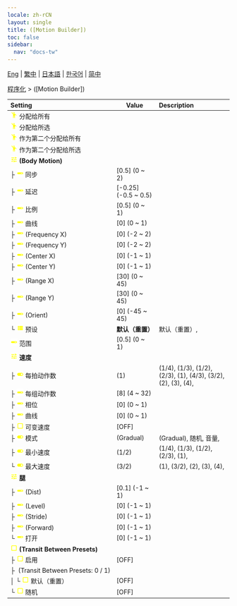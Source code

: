 ```yaml
---
locale: zh-rCN
layout: single
title: ([Motion Builder])
toc: false
sidebar:
  nav: "docs-tw"
---
```

[Eng](/dancexr/menu/2025.4/motion/motion_builder) | [繁中](/tw/dancexr/menu/2025.4/motion/motion_builder) | [日本語](/jp/dancexr/menu/2025.4/motion/motion_builder) | [한국어](/kr/dancexr/menu/2025.4/motion/motion_builder) | [简中](/zh/dancexr/menu/2025.4/motion/motion_builder)

[程序化](../menu#程序化) > ([Motion Builder])



| Setting | Value | Description |
| :--- | --- | :--- |
|<nobr><img src="/images/icon/ic_motion.png" alt="motion icon"/> 分配给所有</nobr>|| 
|<nobr><img src="/images/icon/ic_motion.png" alt="motion icon"/> 分配给所选</nobr>|| 
|<nobr><img src="/images/icon/ic_motion.png" alt="motion icon"/> 作为第二个分配给所有</nobr>|| 
|<nobr><img src="/images/icon/ic_motion.png" alt="motion icon"/> 作为第二个分配给所选</nobr>|| 
|<nobr><img src="/images/icon/ic_tune.png" alt="tune icon"/> <b>(Body Motion)</b></nobr>| | 
|<nobr>├&nbsp;<img src="/images/icon/ic_slider.png" alt="slider icon"/> 同步</nobr>| [0.5] (0 ~ 2) | 
|<nobr>├&nbsp;<img src="/images/icon/ic_slider.png" alt="slider icon"/> 延迟</nobr>| [-0.25] (-0.5 ~ 0.5) | 
|<nobr>├&nbsp;<img src="/images/icon/ic_slider.png" alt="slider icon"/> 比例</nobr>| [0.5] (0 ~ 1) | 
|<nobr>├&nbsp;<img src="/images/icon/ic_slider.png" alt="slider icon"/> 曲线</nobr>| [0] (0 ~ 1) | 
|<nobr>├&nbsp;<img src="/images/icon/ic_slider.png" alt="slider icon"/> (Frequency X)</nobr>| [0] (-2 ~ 2) | 
|<nobr>├&nbsp;<img src="/images/icon/ic_slider.png" alt="slider icon"/> (Frequency Y)</nobr>| [0] (-2 ~ 2) | 
|<nobr>├&nbsp;<img src="/images/icon/ic_slider.png" alt="slider icon"/> (Center X)</nobr>| [0] (-1 ~ 1) | 
|<nobr>├&nbsp;<img src="/images/icon/ic_slider.png" alt="slider icon"/> (Center Y)</nobr>| [0] (-1 ~ 1) | 
|<nobr>├&nbsp;<img src="/images/icon/ic_slider.png" alt="slider icon"/> (Range X)</nobr>| [30] (0 ~ 45) | 
|<nobr>├&nbsp;<img src="/images/icon/ic_slider.png" alt="slider icon"/> (Range Y)</nobr>| [30] (0 ~ 45) | 
|<nobr>├&nbsp;<img src="/images/icon/ic_slider.png" alt="slider icon"/> (Orient)</nobr>| [0] (-45 ~ 45) | 
|<nobr>└&nbsp;<img src="/images/icon/ic_list.png" alt="list icon"/> 预设</nobr>| **默认（重置）** | 默认（重置）,  |
|<nobr><img src="/images/icon/ic_slider.png" alt="slider icon"/> 范围</nobr>| [0.5] (0 ~ 1) | 
|<nobr><img src="/images/icon/ic_tune.png" alt="tune icon"/> <b>速度</b></nobr>| | 
|<nobr>├&nbsp;<img src="/images/icon/ic_toggle_on.png" alt="toggle on icon"/> 每拍动作数</nobr>| (1) | (1/4), (1/3), (1/2), (2/3), (1), (4/3), (3/2), (2), (3), (4), 
|<nobr>├&nbsp;<img src="/images/icon/ic_slider.png" alt="slider icon"/> 每组动作数</nobr>| [8] (4 ~ 32) | 
|<nobr>├&nbsp;<img src="/images/icon/ic_slider.png" alt="slider icon"/> 相位</nobr>| [0] (0 ~ 1) | 
|<nobr>├&nbsp;<img src="/images/icon/ic_slider.png" alt="slider icon"/> 曲线</nobr>| [0] (0 ~ 1) | 
|<nobr>├&nbsp;<img src="/images/icon/ic_check_off.png" alt="check off icon"/> 可变速度</nobr>| [OFF] | 
|<nobr>├&nbsp;<img src="/images/icon/ic_toggle_on.png" alt="toggle on icon"/> 模式</nobr>| (Gradual) | (Gradual), 随机, 音量, 
|<nobr>├&nbsp;<img src="/images/icon/ic_toggle_on.png" alt="toggle on icon"/> 最小速度</nobr>| (1/2) | (1/4), (1/3), (1/2), (2/3), (1), 
|<nobr>└&nbsp;<img src="/images/icon/ic_toggle_on.png" alt="toggle on icon"/> 最大速度</nobr>| (3/2) | (1), (3/2), (2), (3), (4), 
|<nobr><img src="/images/icon/ic_tune.png" alt="tune icon"/> <b>腿</b></nobr>| | 
|<nobr>├&nbsp;<img src="/images/icon/ic_slider.png" alt="slider icon"/> (Dist)</nobr>| [0.1] (-1 ~ 1) | 
|<nobr>├&nbsp;<img src="/images/icon/ic_slider.png" alt="slider icon"/> (Level)</nobr>| [0] (-1 ~ 1) | 
|<nobr>├&nbsp;<img src="/images/icon/ic_slider.png" alt="slider icon"/> (Stride)</nobr>| [0] (-1 ~ 1) | 
|<nobr>├&nbsp;<img src="/images/icon/ic_slider.png" alt="slider icon"/> (Forward)</nobr>| [0] (-1 ~ 1) | 
|<nobr>└&nbsp;<img src="/images/icon/ic_slider.png" alt="slider icon"/> 打开</nobr>| [0] (-1 ~ 1) | 
|<nobr><img src="/images/icon/ic_check_off.png" alt="check off icon"/> <b>(Transit Between Presets)</b></nobr>| | 
|<nobr>├&nbsp;<img src="/images/icon/ic_check_off.png" alt="check off icon"/> 启用</nobr>| [OFF] | 
|<nobr>├&nbsp; (Transit Between Presets: 0 / 1)</nobr>|| 
|<nobr>│&nbsp;└&nbsp;<img src="/images/icon/ic_check_off.png" alt="check off icon"/> 默认（重置）</nobr>| [OFF] | 
|<nobr>└&nbsp;<img src="/images/icon/ic_check_off.png" alt="check off icon"/> 随机</nobr>| [OFF] | 
